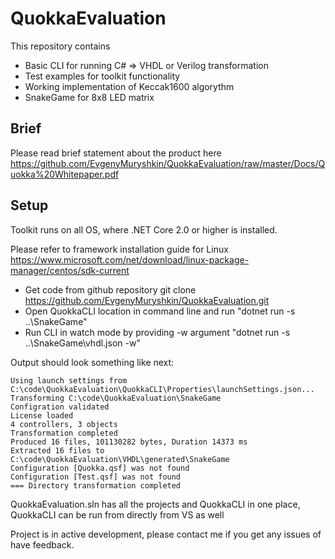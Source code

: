 # QuokkaEvaluation

This repository contains 
* Basic CLI for running C# => VHDL or Verilog transformation
* Test examples for toolkit functionality
* Working implementation of Keccak1600 algorythm
* SnakeGame for 8x8 LED matrix

## Brief
Please read brief statement about the product here https://github.com/EvgenyMuryshkin/QuokkaEvaluation/raw/master/Docs/Quokka%20Whitepaper.pdf

## Setup 
Toolkit runs on all OS, where .NET Core 2.0 or higher is installed.

Please refer to framework installation guide for Linux https://www.microsoft.com/net/download/linux-package-manager/centos/sdk-current

* Get code from github repository git clone https://github.com/EvgenyMuryshkin/QuokkaEvaluation.git
* Open QuokkaCLI location in command line and run "dotnet run -s ..\SnakeGame"
* Run CLI in watch mode by providing -w argument "dotnet run -s ..\SnakeGame\vhdl.json -w"

Output should look something like next:
```
Using launch settings from C:\code\QuokkaEvaluation\QuokkaCLI\Properties\launchSettings.json...
Transforming C:\code\QuokkaEvaluation\SnakeGame
Configration validated
License loaded
4 controllers, 3 objects
Transformation completed
Produced 16 files, 101130282 bytes, Duration 14373 ms
Extracted 16 files to C:\code\QuokkaEvaluation\VHDL\generated\SnakeGame
Configuration [Quokka.qsf] was not found
Configuration [Test.qsf] was not found
=== Directory transformation completed
```

QuokkaEvaluation.sln has all the projects and QuokkaCLI in one place, QuokkaCLI can be run from directly from VS as well

Project is in active development, please contact me if you get any issues of have feedback.
